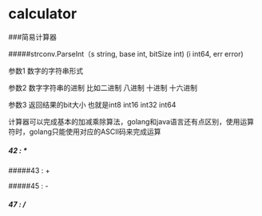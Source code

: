 # calculator
###简易计算器



#####strconv.ParseInt（s string, base int, bitSize int) (i int64, err error)

参数1 数字的字符串形式

参数2 数字字符串的进制 比如二进制 八进制 十进制 十六进制

参数3 返回结果的bit大小 也就是int8 int16 int32 int64



计算器可以完成基本的加减乘除算法，golang和java语言还有点区别，使用运算符时，golang只能使用对应的ASCII码来完成运算



##### 42 : *

#####43 : + 

#####45 : - 

##### 47 : /